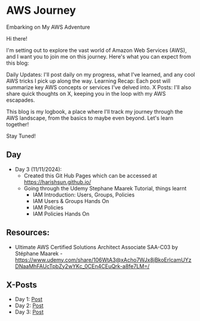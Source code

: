 # AWS Journey
Embarking on My AWS Adventure

Hi there!

I'm setting out to explore the vast world of Amazon Web Services (AWS), and I want you to join me on this journey. Here's what you can expect from this blog:

Daily Updates: I'll post daily on my progress, what I've learned, and any cool AWS tricks I pick up along the way.
Learning Recap: Each post will summarize key AWS concepts or services I've delved into.
X Posts: I'll also share quick thoughts on X, keeping you in the loop with my AWS escapades.

This blog is my logbook, a place where I'll track my journey through the AWS landscape, from the basics to maybe even beyond. Let's learn together!

Stay Tuned!

## Day
- Day 3 (11/11/2024):
  - Created this Git Hub Pages which can be accessed at https://harishsun.github.io/
  - Going through the Udemy Stephane Maarek Tutorial, things learnt
     - IAM Introduction: Users, Groups, Policies
     - IAM Users & Groups Hands On
     - IAM Policies
     - IAM Policies Hands On
       
## Resources:
- Ultimate AWS Certified Solutions Architect Associate SAA-C03 by Stéphane Maarek - https://www.udemy.com/share/106WtA3@xAcho7WJx8jBkoErlcamUYzDNaaMhFAUcTpbZy2wYKc_0CEn4CEuQrk-a8fe7LM=/

## X-Posts
 - Day 1: [Post](https://x.com/harishsun/status/1855304797106119167)
 - Day 2: [Post](https://x.com/harishsun/status/1855717353784299839)
 - Day 3: [Post](https://x.com/harishsun/status/1856092604338696657)
